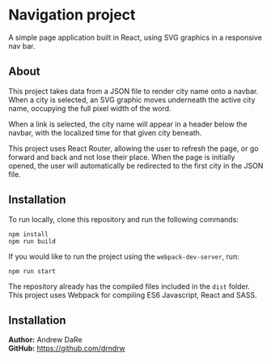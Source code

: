 # Navigation project
A simple page application built in React, using SVG graphics in a responsive nav bar.

## About

This project takes data from a JSON file to render city name onto a navbar. When a city is selected, an SVG graphic moves underneath the active city name, occupying the full pixel width of the word.

When a link is selected, the city name will appear in a header below the navbar, with the localized time for that given city beneath.

This project uses React Router, allowing the user to refresh the page, or go forward and back and not lose their place. When the page is initially opened, the user will automatically be redirected to the first city in the JSON file.

## Installation
To run locally, clone this repository and run the following commands:

```
npm install
npm run build
```

If you would like to run the project using the `webpack-dev-server`, run:

```
npm run start
```

The repository already has the compiled files included in the `dist` folder. This project uses Webpack for compiling ES6 Javascript, React and SASS.

## Installation
**Author:** Andrew DaRe <br />
**GitHub:** https://github.com/drndrw

